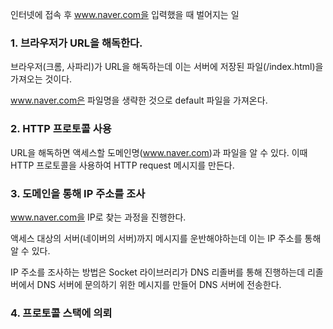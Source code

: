 인터넷에 접속 후 www.naver.com을 입력했을 때 벌어지는 일



### 1. 브라우저가 URL을 해독한다.

브라우저(크롬, 사파리)가 URL을 해독하는데 이는 서버에 저장된 파일(/index.html)을 가져오는 것이다.

www.naver.com은 파일명을 생략한 것으로 default 파일을 가져온다.

### 2. HTTP 프로토콜 사용

URL을 해독하면 액세스할 도메인명(www.naver.com)과 파일을 알 수 있다. 이때 HTTP 프로토콜을 사용하여 HTTP request 메시지를 만든다.

### 3. 도메인을 통해 IP 주소를 조사

www.naver.com을 IP로 찾는 과정을 진행한다.

액세스 대상의 서버(네이버의 서버)까지 메시지를 운반해야하는데 이는 IP 주소를 통해 알 수 있다.

IP 주소를 조사하는 방법은 Socket 라이브러리가 DNS 리졸버를 통해 진행하는데 리졸버에서 DNS 서버에 문의하기 위한 메시지를 만들어 DNS 서버에 전송한다.

### 4. 프로토콜 스택에 의뢰


